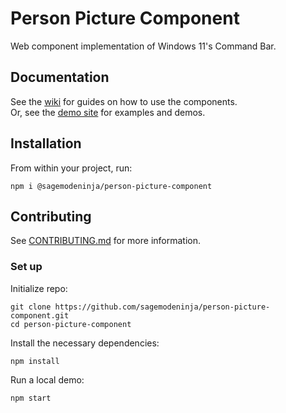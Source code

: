 # Person Picture Component

Web component implementation of Windows 11's Command Bar.

## Documentation

See the [wiki](https://github.com/sagemodeninja/person-picture-component/wiki) for guides on how to use the components.\
Or, see the [demo site](https://dev.garyantier.com/web-components/person-picture) for examples and demos.

<!-- TODO: Add wiki/documentation. -->

## Installation

From within your project, run:

`npm i @sagemodeninja/person-picture-component`

## Contributing

See [CONTRIBUTING.md](CONTRIBUTING.md) for more information.

### Set up

Initialize repo:

```cli
git clone https://github.com/sagemodeninja/person-picture-component.git
cd person-picture-component
```

Install the necessary dependencies:

```
npm install
```

Run a local demo:

```
npm start
```
